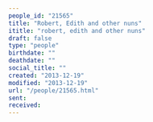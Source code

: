 ```yaml
---
people_id: "21565"
title: "Robert, Edith and other nuns"
ititle: "robert, edith and other nuns"
draft: false
type: "people"
birthdate: ""
deathdate: ""
social_title: ""
created: "2013-12-19"
modified: "2013-12-19"
url: "/people/21565.html"
sent:
received:
---
```

